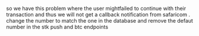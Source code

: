 so we have this problem where the user mightfailed to continue with their transaction and thus we will not get a callback notification from safaricom .
change the number to match the one in the database and remove the defaut number in the stk push and btc endpoints 
